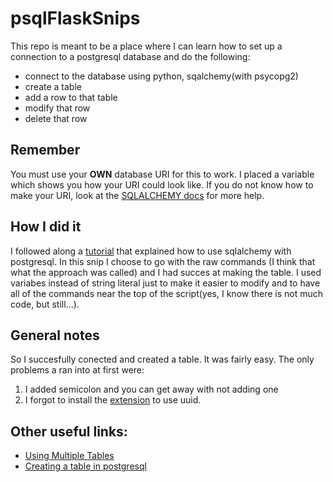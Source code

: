 #  psqlFlaskSnips

This repo is meant to be a place where I can learn how to set up a connection to a postgresql database and do the following:
- connect to the database using python, sqalchemy(with psycopg2)
- create a table
- add a row to that table
- modify that row
- delete that row
## Remember
You must use your **OWN** database URI for this to work. I placed a variable which shows you how your URI could look like. If you do
not know how to make your URI, look at the [SQLALCHEMY docs](https://flask-sqlalchemy.palletsprojects.com/en/2.x/config/) for more help.
## How I did it
I followed along a [tutorial](https://www.compose.com/articles/using-postgresql-through-sqlalchemy/) that explained how to use sqlalchemy
with postgresql. In this snip I choose to go with the raw commands (I think that what the approach was called) and I had succes at making 
the table. I used variabes instead of string literal just to make it easier to modify and to have all of the commands near the top of
the script(yes, I know there is not much code, but still...).

## General notes
So I succesfully conected and created a table. It was fairly easy. The only problems a ran into at first were:
1. I added semicolon and you can get away with not adding one
2. I forgot to install the [extension](https://www.postgresqltutorial.com/postgresql-uuid/) to use uuid. 
## Other useful links:
- [Using Multiple Tables](https://www.tutorialspoint.com/sqlalchemy/sqlalchemy_core_using_multiple_tables.htm)
- [Creating a table in postgresql](https://www.postgresqltutorial.com/postgresql-create-table/)
